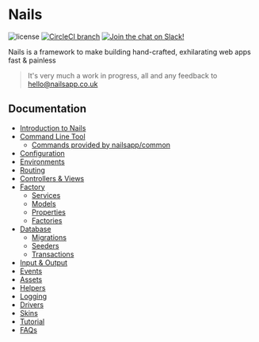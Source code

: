 # Nails 

![license](https://img.shields.io/badge/license-MIT-green.svg)
[![CircleCI branch](https://img.shields.io/circleci/project/github/nailsapp/common.svg)](https://circleci.com/gh/nailsapp/common)
[![Join the chat on Slack!](https://now-examples-slackin-rayibnpwqe.now.sh/badge.svg)](https://nails-app.slack.com/shared_invite/MTg1NDcyNjI0ODcxLTE0OTUwMzA1NTYtYTZhZjc5YjExMQ)

Nails is a framework to make building hand-crafted, exhilarating web apps fast & painless

> It's very much a work in progress, all and any feedback to [hello@nailsapp.co.uk](hello@nailsapp.co.uk)


## Documentation

- [Introduction to Nails](docs/intro/README.md)
- [Command Line Tool](docs/intro/command-line-tool.md)
    - [Commands provided by nailsapp/common](console/README.md)
- [Configuration](docs/intro/configuration.md)
- [Environments](docs/intro/environments.md)
- [Routing](docs/intro/routing.md)
- [Controllers & Views](docs/intro/controllers-and-views.md)
- [Factory](docs/intro/factory/README.md)
    - [Services](docs/intro/factory/services.md)
    - [Models](docs/intro/factory/models.md)
    - [Properties](docs/intro/factory/properties.md)
    - [Factories](docs/intro/factory/factories.md)
- [Database](docs/intro/database/README.md)
    - [Migrations](docs/intro/database/migrations.md)
    - [Seeders](docs/intro/database/seeders.md)
    - [Transactions](docs/intro/database/transactions.md)
- [Input & Output](docs/intro/input-and-output.md)
- [Events](docs/intro/events.md)
- [Assets](docs/intro/assets.md)
- [Helpers](docs/intro/helpers.md)
- [Logging](docs/intro/logging.md)
- [Drivers](docs/intro/drivers.md)
- [Skins](docs/intro/skins.md)
- [Tutorial](tutorial/README.md)
- [FAQs](faqs/README.md)

